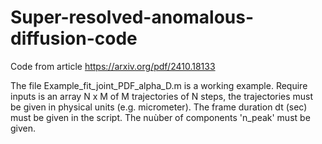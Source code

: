# Super-resolved-anomalous-diffusion-code
Code from article https://arxiv.org/pdf/2410.18133


The file Example_fit_joint_PDF_alpha_D.m is a working example.
Require inputs is an array N x M of M trajectories of N steps, the trajectories must be given in physical units (e.g. micrometer). The frame duration dt (sec) must be given in the script.
The nuùber of components 'n_peak' must be given.


